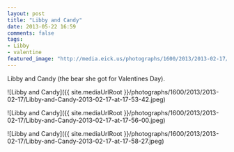 ```yaml
---
layout: post
title: "Libby and Candy"
date: 2013-05-22 16:59
comments: false
tags: 
- Libby
- valentine
featured_image: "http://media.eick.us/photographs/1600/2013/2013-02-17/Libby-and-Candy-2013-02-17-at-17-53-42.jpeg"
---
```

Libby and Candy (the bear she got for Valentines Day).

![Libby and Candy]({{ site.mediaUrlRoot }}/photographs/1600/2013/2013-02-17/Libby-and-Candy-2013-02-17-at-17-53-42.jpeg)

![Libby and Candy]({{ site.mediaUrlRoot }}/photographs/1600/2013/2013-02-17/Libby-and-Candy-2013-02-17-at-17-56-00.jpeg)

![Libby and Candy]({{ site.mediaUrlRoot }}/photographs/1600/2013/2013-02-17/Libby-and-Candy-2013-02-17-at-17-58-27.jpeg)
